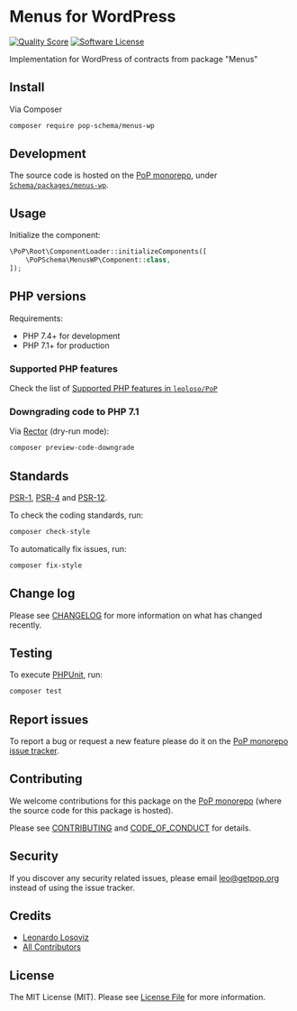 # Menus for WordPress

<!-- [![Build Status][ico-travis]][link-travis] -->
[![Quality Score][ico-code-quality]][link-code-quality]
[![Software License][ico-license]](LICENSE.md)

<!--
[![Latest Version on Packagist][ico-version]][link-packagist]
[![Coverage Status][ico-scrutinizer]][link-scrutinizer]
[![Total Downloads][ico-downloads]][link-downloads]
-->

Implementation for WordPress of contracts from package "Menus"

## Install

Via Composer

``` bash
composer require pop-schema/menus-wp
```

## Development

The source code is hosted on the [PoP monorepo](https://github.com/leoloso/PoP), under [`Schema/packages/menus-wp`](https://github.com/leoloso/PoP/tree/master/layers/Schema/packages/menus-wp).

## Usage

Initialize the component:

``` php
\PoP\Root\ComponentLoader::initializeComponents([
    \PoPSchema\MenusWP\Component::class,
]);
```

## PHP versions

Requirements:

- PHP 7.4+ for development
- PHP 7.1+ for production

### Supported PHP features

Check the list of [Supported PHP features in `leoloso/PoP`](https://github.com/leoloso/PoP/#supported-php-features)

### Downgrading code to PHP 7.1

Via [Rector](https://github.com/rectorphp/rector) (dry-run mode):

```bash
composer preview-code-downgrade
```

## Standards

[PSR-1](https://www.php-fig.org/psr/psr-1), [PSR-4](https://www.php-fig.org/psr/psr-4) and [PSR-12](https://www.php-fig.org/psr/psr-12).

To check the coding standards, run:

``` bash
composer check-style
```

To automatically fix issues, run:

``` bash
composer fix-style
```

## Change log

Please see [CHANGELOG](CHANGELOG.md) for more information on what has changed recently.

## Testing

To execute [PHPUnit](https://phpunit.de/), run:

``` bash
composer test
```

## Report issues

To report a bug or request a new feature please do it on the [PoP monorepo issue tracker](https://github.com/leoloso/PoP/issues).

## Contributing

We welcome contributions for this package on the [PoP monorepo](https://github.com/leoloso/PoP) (where the source code for this package is hosted).

Please see [CONTRIBUTING](CONTRIBUTING.md) and [CODE_OF_CONDUCT](CODE_OF_CONDUCT.md) for details.

## Security

If you discover any security related issues, please email leo@getpop.org instead of using the issue tracker.

## Credits

- [Leonardo Losoviz][link-author]
- [All Contributors][link-contributors]

## License

The MIT License (MIT). Please see [License File](LICENSE.md) for more information.

[ico-version]: https://img.shields.io/packagist/v/pop-schema/menus-wp.svg?style=flat-square
[ico-license]: https://img.shields.io/badge/license-MIT-brightgreen.svg?style=flat-square
[ico-travis]: https://img.shields.io/travis/pop-schema/menus-wp/master.svg?style=flat-square
[ico-scrutinizer]: https://img.shields.io/scrutinizer/coverage/g/pop-schema/menus-wp.svg?style=flat-square
[ico-code-quality]: https://img.shields.io/scrutinizer/g/pop-schema/menus-wp.svg?style=flat-square
[ico-downloads]: https://img.shields.io/packagist/dt/pop-schema/menus-wp.svg?style=flat-square

[link-packagist]: https://packagist.org/packages/pop-schema/menus-wp
[link-travis]: https://travis-ci.org/pop-schema/menus-wp
[link-scrutinizer]: https://scrutinizer-ci.com/g/pop-schema/menus-wp/code-structure
[link-code-quality]: https://scrutinizer-ci.com/g/pop-schema/menus-wp
[link-downloads]: https://packagist.org/packages/pop-schema/menus-wp
[link-author]: https://github.com/leoloso
[link-contributors]: ../../../../../../contributors

